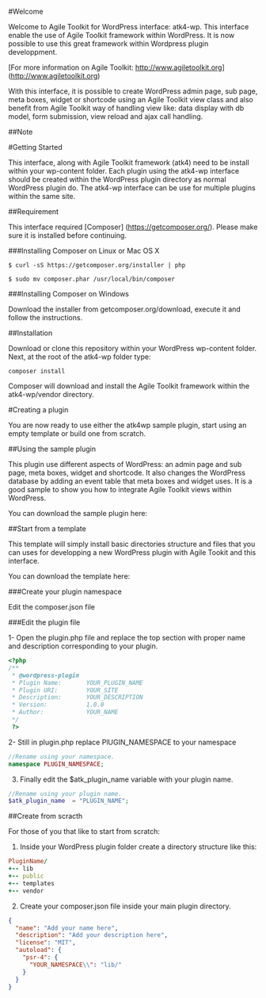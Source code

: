 #Welcome

Welcome to Agile Toolkit for WordPress interface: atk4-wp. 
This interface enable the use of Agile Toolkit framework within WordPress. 
It is now possible to use this great framework within Wordpress plugin developpment.

[For more information on Agile Toolkit: http://www.agiletoolkit.org] (http://www.agiletoolkit.org)

With this interface, it is possible to create WordPress admin page, sub page, meta boxes, widget or shortcode using an Agile Toolkit
view class and also benefit from Agile Toolkit way of handling view like: data display with db model, form submission, view reload and ajax call handling.

##Note


#Getting Started

This interface, along with Agile Toolkit framework (atk4) need to be install within your wp-content folder. 
Each plugin using the atk4-wp interface should be created within the WordPress plugin directory as normal WordPress plugin do.
The atk4-wp interface can be use for multiple plugins within the same site.

##Requirement

This interface required [Composer] (https://getcomposer.org/). Please make sure it is installed before continuing.

###Installing Composer on Linux or Mac OS X

```
$ curl -sS https://getcomposer.org/installer | php
```

```
$ sudo mv composer.phar /usr/local/bin/composer
```

###Installing Composer on Windows

Download the installer from getcomposer.org/download, execute it and follow the instructions.

##Installation

Download or clone this repository within your WordPress wp-content folder. Next, at the root of the atk4-wp folder type:

```
composer install
```

Composer will download and install the Agile Toolkit framework within the atk4-wp/vendor directory.


#Creating a plugin

You are now ready to use either the atk4wp sample plugin, start using an empty template or build one from scratch.

##Using the sample plugin

This plugin use different aspects of WordPress: an admin page and sub page, meta boxes, widget and shortcode.
It also changes the WordPress database by adding an event table that meta boxes and widget uses. 
It is a good sample to show you how to integrate Agile Toolkit views within WordPress.

You can download the sample plugin here: 


##Start from a template

This template will simply install basic directories structure and files that you can uses for developping a new WordPress plugin with Agile Tookit and this interface.

You can download the template here: 

###Create your plugin namespace

Edit the composer.json file 

###Edit the plugin file

1- Open the plugin.php file and replace the top section with proper name and description corresponding to your plugin.

```php
<?php
/**
 * @wordpress-plugin
 * Plugin Name:       YOUR_PLUGIN_NAME
 * Plugin URI:        YOUR_SITE
 * Description:       YOUR_DESCRIPTION
 * Version:           1.0.0
 * Author:            YOUR_NAME
 */
 ?>
 ```
 
 
 2- Still in plugin.php replace PlUGIN_NAMESPACE to your namespace
 
 ```php
 //Rename using your namespace.
 namespace PLUGIN_NAMESPACE;
 ```
 
 3. Finally edit the $atk_plugin_name variable with your plugin name.
 
 ```php
 //Rename using your plugin name.
 $atk_plugin_name  = "PLUGIN_NAME";
 ```

##Create from scracth

For those of you that like to start from scratch:

1. Inside your WordPress plugin folder create a directory structure like this:

``` ruby
PluginName/
+-- lib
+-- public
+-- templates
+-- vendor
```

2. Create your composer.json file inside your main plugin directory.

```json
{
  "name": "Add your name here",
  "description": "Add your description here",
  "license": "MIT",
  "autoload": {
    "psr-4": {
      "YOUR_NAMESPACE\\": "lib/"
    }
  }
}
```
